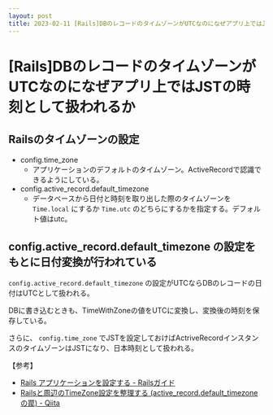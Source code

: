 ```yaml
---
layout: post
title: 2023-02-11 [Rails]DBのレコードのタイムゾーンがUTCなのになぜアプリ上ではJSTの時刻として扱われるか
---
```


# [Rails]DBのレコードのタイムゾーンがUTCなのになぜアプリ上ではJSTの時刻として扱われるか

## Railsのタイムゾーンの設定
- config.time_zone
  - アプリケーションのデフォルトのタイムゾーン。ActiveRecordで認識できるようにしている。
- config.active_record.default_timezone
  - データベースから日付と時刻を取り出した際のタイムゾーンを `Time.local` にするか `Time.utc` のどちらにするかを指定する。デフォルト値はutc。

## config.active_record.default_timezone の設定をもとに日付変換が行われている

`config.active_record.default_timezone` の設定がUTCならDBのレコードの日付はUTCとして扱われる。

DBに書き込むときも、TimeWithZoneの値をUTCに変換し、変換後の時刻を保存している。

さらに、 `config.time_zone` でJSTを設定しておけばActriveRecordインスタンスのタイムゾーンはJSTになり、日本時刻として扱われる。

【参考】
- [Rails アプリケーションを設定する - Railsガイド](https://railsguides.jp/configuring.html)
- [Railsと周辺のTimeZone設定を整理する (active_record.default_timezoneの罠) - Qiita](https://qiita.com/joker1007/items/2c277cca5bd50e4cce5e)

